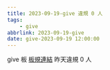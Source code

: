 ```yaml
---
title: 2023-09-19-give 違規 0 人
tags:
    - give
abbrlink: 2023-09-19-give
date: give-2023-09-19 12:00:00
---
```

give 板 [板規連結](https://www.ptt.cc/bbs/give/M.1612495900.A.C32.html)
昨天違規 0 人
